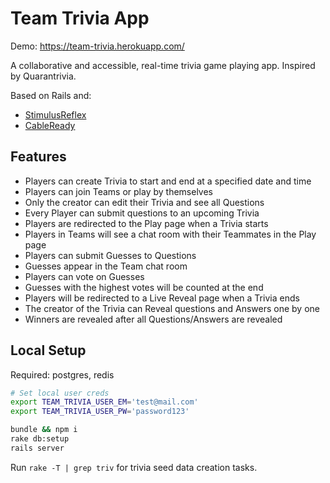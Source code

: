 # Team Trivia App

Demo: https://team-trivia.herokuapp.com/

A collaborative and accessible, real-time trivia game playing app. Inspired by Quarantrivia.

Based on Rails and:
 - [StimulusReflex](https://docs.stimulusreflex.com/)
 - [CableReady](https://cableready.stimulusreflex.com/)

## Features
 - Players can create Trivia to start and end at a specified date and time
 - Players can join Teams or play by themselves
 - Only the creator can edit their Trivia and see all Questions
 - Every Player can submit questions to an upcoming Trivia
 - Players are redirected to the Play page when a Trivia starts
 - Players in Teams will see a chat room with their Teammates in the Play page
 - Players can submit Guesses to Questions
 - Guesses appear in the Team chat room
 - Players can vote on Guesses
 - Guesses with the highest votes will be counted at the end
 - Players will be redirected to a Live Reveal page when a Trivia ends
 - The creator of the Trivia can Reveal questions and Answers one by one
 - Winners are revealed after all Questions/Answers are revealed

## Local Setup

Required: postgres, redis

```bash
# Set local user creds
export TEAM_TRIVIA_USER_EM='test@mail.com'
export TEAM_TRIVIA_USER_PW='password123'

bundle && npm i
rake db:setup
rails server
```

Run `rake -T | grep triv` for trivia seed data creation tasks.
